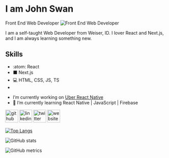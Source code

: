 # I am John Swan
Front End Web Developer
![Front End Web Developer](https://images.unsplash.com/photo-1457305237443-44c3d5a30b89?ixlib=rb-1.2.1&ixid=MnwxMjA3fDB8MHxwaG90by1wYWdlfHx8fGVufDB8fHx8&auto=format&fit=crop&w=1474&q=80)

I am a self-taught Web Developer from Weiser, ID. I lover React and Next.js, and I am always learning something new.

## Skills
* :atom: React
* ⬛ Next.js
* 💻 HTML, CSS, JS, TS
* 


- I’m currently working on [Uber React Native](https://github.com/JohnESwan3/uber_react_native) 
- 🌱 I’m currently learning React Native | JavaScript | Firebase 


[<img src='https://cdn.jsdelivr.net/npm/simple-icons@3.0.1/icons/github.svg' alt='github' height='40'>](https://github.com/JohnESwan3)  [<img src='https://cdn.jsdelivr.net/npm/simple-icons@3.0.1/icons/linkedin.svg' alt='linkedin' height='40'>](https://www.linkedin.com/in/jes3/)  [<img src='https://cdn.jsdelivr.net/npm/simple-icons@3.0.1/icons/twitter.svg' alt='twitter' height='40'>](https://twitter.com/John3Swan)  [<img src='https://cdn.jsdelivr.net/npm/simple-icons@3.0.1/icons/icloud.svg' alt='website' height='40'>](https://www.johneswan3.com)  

[![Top Langs](https://github-readme-stats.vercel.app/api/top-langs/?username=JohnESwan3)](https://github.com/anuraghazra/github-readme-stats)

![GitHub stats](https://github-readme-stats.vercel.app/api?username=JohnESwan3&show_icons=true)  

![GitHub metrics](https://metrics.lecoq.io/JohnESwan3)  

